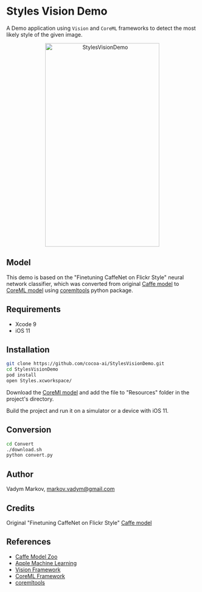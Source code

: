 # Styles Vision Demo

A Demo application using `Vision` and `CoreML` frameworks to detect the most
likely style of the given image.

<div align="center">
<img src="https://github.com/cocoa-ai/StylesVisionDemo/blob/master/Screenshot.png" alt="StylesVisionDemo" width="300" height="534" />
</div>

## Model

This demo is based on the "Finetuning CaffeNet on Flickr Style" neural network
classifier, which was converted from original [Caffe model](https://gist.github.com/sergeyk/034c6ac3865563b69e60)
to [CoreML model](https://drive.google.com/file/d/0B1ghKa_MYL6maFFWR3drLUFNQ1E/view?usp=sharing)
using [coremltools](https://pypi.python.org/pypi/coremltools) python package.

## Requirements

- Xcode 9
- iOS 11

## Installation

```sh
git clone https://github.com/cocoa-ai/StylesVisionDemo.git
cd StylesVisionDemo
pod install
open Styles.xcworkspace/
```

Download the [CoreMl model](https://drive.google.com/file/d/1aF-3p8zyrTzFE1tPpdBgLeWa0kanCN--/view?usp=sharing)
and add the file to "Resources" folder in the project's directory.

Build the project and run it on a simulator or a device with iOS 11.

## Conversion

```sh
cd Convert
./download.sh
python convert.py
```

## Author

Vadym Markov, markov.vadym@gmail.com

## Credits

Original "Finetuning CaffeNet on Flickr Style" [Caffe model](https://gist.github.com/sergeyk/034c6ac3865563b69e60)

## References
- [Caffe Model Zoo](https://github.com/caffe2/caffe2/wiki/Model-Zoo)
- [Apple Machine Learning](https://developer.apple.com/machine-learning/)
- [Vision Framework](https://developer.apple.com/documentation/vision)
- [CoreML Framework](https://developer.apple.com/documentation/coreml)
- [coremltools](https://pypi.python.org/pypi/coremltools)
